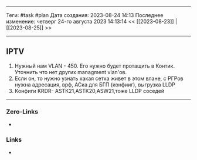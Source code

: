 ___
Теги: #task #plan 
Дата создания: 2023-08-24 14:13 
Последнее изменение: четверг 24-го августа 2023 14:13:14
<< [[2023-08-23]] | [[2023-08-25]] >> 
___
## IPTV

1. Нужный нам VLAN - 450. Его нужно будет протащить в Контик. Уточнить что нет других managment vlan'ов.
2. Если он, то нужно узнать какая сетка живет в этом влане, с РГРов нужна адресация, врф, АСка для БГП (конфииг), выгрузка LLDP
3. Конфиги KRDR- ASTK21,ASTK20,ASW21,тоже LLDP соседей
___
### Zero-Links
- 

### Links
- 
